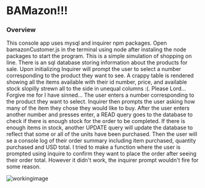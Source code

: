# BAMazon!!!

### Overview

This console app uses mysql and inquirer npm packages. 
Open bamazonCustomer.js in the terminal using node after instaling the node packages to start the program.
This is a simple simulation of shopping on line. There is an sql database storing information about the products for sale. Upon initializing Inquirer will prompt the user to select a number corresponding to the product they want to see. A crappy table is rendered showing all the items available with their id number, price, and available stock slopilly strewn all to the side in unequal columns :(. Please Lord... Forgive me for I have sinned...
The user enters a number corresponding to the product they want to select. Inquirer then prompts the user asking how many of the item they chose they would like to buy. After the user enters another number and presses enter, a READ query goes to the database to check if there is enough stock for the order to be completed. If there is enough items in stock, another UPDATE query will update the database to reflect that some or all of the units have been purchased. Then the user will se a console log of their order summary including item purchased, quantity purchased and USD total. I tried to make a function where the user is prompted using inquire to confirm they want to place the order after seeing their order total. However it didn't work, the inquirer prompt wouldn't fire for some reason.


![workingimage](ScreenShot1.png)

